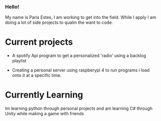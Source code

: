 <!--
**Parisman1/Parisman1** is a ✨ _special_ ✨ repository because its `README.md` (this file) appears on your GitHub profile.

Here are some ideas to get you started:

- 🔭 I’m currently working on ...
- 🌱 I’m currently learning ...
- 👯 I’m looking to collaborate on ...
- 🤔 I’m looking for help with ...
- 💬 Ask me about ...
- 📫 How to reach me: ...
- 😄 Pronouns: ...
- ⚡ Fun fact: ...
-->

### Hello!
My name is Paris Estes, I am working to get into the field. While I apply I am doing a lot of side projects to qualm the want to code.

# Current projects
- A spotify Api program to get a personalized 'radio' using a backlog playlist

- Creating a personal server using raspberypi 4 to run programs i load onto it at a specific time. 

# Currently Learning

Im learning python through personal projects and am learning C# through Unity while making a game with friends

